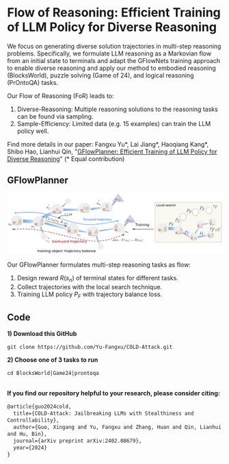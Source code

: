 # Flow of Reasoning: Efficient Training of LLM Policy for Diverse Reasoning

We focus on generating diverse solution trajectories in multi-step reasoning problems. Specifically, we formulate LLM reasoning as a Markovian flow from an initial state to terminals and adapt the GFlowNets training approach to enable diverse reasoning and apply our method to embodied reasoning (BlocksWorld), puzzle solving (Game of 24), and logical reasoning (PrOntoQA) tasks. 

Our Flow of Reasoning (FoR) leads to:

1. Diverse-Reasoning: Multiple reasoning solutions to the reasoning tasks can be found via sampling.
2. Sample-Efficiency: Limited data (e.g. 15 examples) can train the LLM policy well.

Find more details in our paper:
Fangxu Yu*, Lai Jiang*, Haoqiang Kang*, Shibo Hao, Lianhui Qin, "[GFlowPlanner: Efficient Training of LLM Policy for Diverse Reasoning]()" (* Equal contribution)

## GFlowPlanner

![plot](./images/main_arch.png)

Our GFlowPlanner formulates multi-step reasoning tasks as flow:
1. Design reward $R(s_n)$ of terminal states for different tasks.
2. Collect trajectories with the local search technique.
3. Training LLM policy $P_{F}$ with trajectory balance loss.

## Code
**1) Download this GitHub**
```
git clone https://github.com/Yu-Fangxu/COLD-Attack.git
```

**2) Choose one of 3 tasks to run**
```
cd BlocksWorld|Game24|prontoqa
```

<br> **If you find our repository helpful to your research, please consider citing:** <br>
```
@article{guo2024cold,
  title={COLD-Attack: Jailbreaking LLMs with Stealthiness and Controllability},
  author={Guo, Xingang and Yu, Fangxu and Zhang, Huan and Qin, Lianhui and Hu, Bin},
  journal={arXiv preprint arXiv:2402.08679},
  year={2024}
}
```
